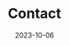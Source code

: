 ---
title: Contact
date: 2023-10-06

type: landing

sections:
  - block: contact
    content:
      title: Contact
      subtitle: Pour contacter l’équipe
      text: |-
        Pour contacter l’équipe du groupe de recherche sur l’analyse de textes philosophiques québécois assistée par ordinateur, vous pouvez écrire à Ismaïl Biskri (Informatique, UQTR) :
      email: "ismail.biskri@uqtr.ca"
#      name: Foo
      # phone: 888 888 88 88
#      address:
#        street: 455, Boulevard René-Lévesque Est
#        city: Montréal (Québec) H2L 4Y2
#        region: 'sd'
#        postcode: 'sd'
#        country: 'sd'
#        country_code: CA
#      coordinates:
#        latitude: '45.513615535653535'
#        longitude: '-73.55885917762372'
   
      # Automatically link email and phone or display as text?
      autolink: true
 
    design:
      columns: '2'
---